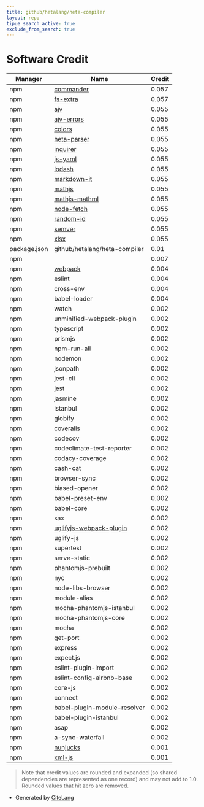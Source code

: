 ```yaml
---
title: github/hetalang/heta-compiler
layout: repo
tipue_search_active: true
exclude_from_search: true
---
```

# Software Credit

|Manager|Name|Credit|
|-------|----|------|
|npm|[commander](https://github.com/tj/commander.js#readme)|0.057|
|npm|[fs-extra](https://github.com/jprichardson/node-fs-extra)|0.057|
|npm|[ajv](https://ajv.js.org)|0.055|
|npm|[ajv-errors](https://github.com/epoberezkin/ajv-errors#readme)|0.055|
|npm|[colors](https://github.com/Marak/colors.js)|0.055|
|npm|[heta-parser](https://github.com/hetalang/heta-parser#readme)|0.055|
|npm|[inquirer](https://github.com/SBoudrias/Inquirer.js#readme)|0.055|
|npm|[js-yaml](https://github.com/nodeca/js-yaml#readme)|0.055|
|npm|[lodash](https://lodash.com/)|0.055|
|npm|[markdown-it](https://github.com/markdown-it/markdown-it#readme)|0.055|
|npm|[mathjs](https://mathjs.org)|0.055|
|npm|[mathjs-mathml](https://github.com/insysbio/mathjs-mathml#readme)|0.055|
|npm|[node-fetch](https://github.com/node-fetch/node-fetch)|0.055|
|npm|[random-id](https://github.com/KingCosmic/random-id#readme)|0.055|
|npm|[semver](https://github.com/npm/node-semver#readme)|0.055|
|npm|[xlsx](https://sheetjs.com/)|0.055|
|package.json|github/hetalang/heta-compiler|0.01|
|npm||0.007|
|npm|[webpack](https://github.com/webpack/webpack)|0.004|
|npm|eslint|0.004|
|npm|cross-env|0.004|
|npm|babel-loader|0.004|
|npm|watch|0.002|
|npm|unminified-webpack-plugin|0.002|
|npm|typescript|0.002|
|npm|prismjs|0.002|
|npm|npm-run-all|0.002|
|npm|nodemon|0.002|
|npm|jsonpath|0.002|
|npm|jest-cli|0.002|
|npm|jest|0.002|
|npm|jasmine|0.002|
|npm|istanbul|0.002|
|npm|globify|0.002|
|npm|coveralls|0.002|
|npm|codecov|0.002|
|npm|codeclimate-test-reporter|0.002|
|npm|codacy-coverage|0.002|
|npm|cash-cat|0.002|
|npm|browser-sync|0.002|
|npm|biased-opener|0.002|
|npm|babel-preset-env|0.002|
|npm|babel-core|0.002|
|npm|sax|0.002|
|npm|[uglifyjs-webpack-plugin](https://github.com/webpack-contrib/uglifyjs-webpack-plugin)|0.002|
|npm|uglify-js|0.002|
|npm|supertest|0.002|
|npm|serve-static|0.002|
|npm|phantomjs-prebuilt|0.002|
|npm|nyc|0.002|
|npm|node-libs-browser|0.002|
|npm|module-alias|0.002|
|npm|mocha-phantomjs-istanbul|0.002|
|npm|mocha-phantomjs-core|0.002|
|npm|mocha|0.002|
|npm|get-port|0.002|
|npm|express|0.002|
|npm|expect.js|0.002|
|npm|eslint-plugin-import|0.002|
|npm|eslint-config-airbnb-base|0.002|
|npm|core-js|0.002|
|npm|connect|0.002|
|npm|babel-plugin-module-resolver|0.002|
|npm|babel-plugin-istanbul|0.002|
|npm|asap|0.002|
|npm|a-sync-waterfall|0.002|
|npm|[nunjucks](https://github.com/mozilla/nunjucks#readme)|0.001|
|npm|[xml-js](https://github.com/nashwaan/xml-js#readme)|0.001|


> Note that credit values are rounded and expanded (so shared dependencies are represented as one record) and may not add to 1.0. Rounded values that hit zero are removed.


- Generated by [CiteLang](https://github.com/vsoch/citelang)
